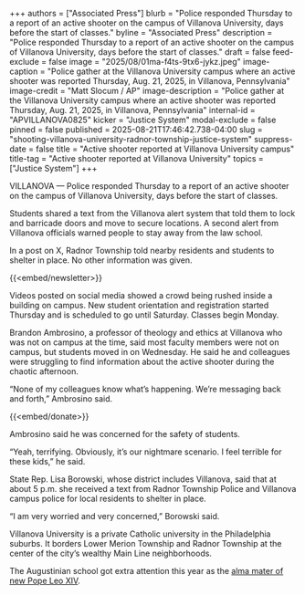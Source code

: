 +++
authors = ["Associated Press"]
blurb = "Police responded Thursday to a report of an active shooter on the campus of Villanova University, days before the start of classes."
byline = "Associated Press"
description = "Police responded Thursday to a report of an active shooter on the campus of Villanova University, days before the start of classes."
draft = false
feed-exclude = false
image = "2025/08/01ma-f4ts-9tx6-jykz.jpeg"
image-caption = "Police gather at the Villanova University campus where an active shooter was reported Thursday, Aug. 21, 2025, in Villanova, Pennsylvania"
image-credit = "Matt Slocum / AP"
image-description = "Police gather at the Villanova University campus where an active shooter was reported Thursday, Aug. 21, 2025, in Villanova, Pennsylvania"
internal-id = "APVILLANOVA0825"
kicker = "Justice System"
modal-exclude = false
pinned = false
published = 2025-08-21T17:46:42.738-04:00
slug = "shooting-villanova-university-radnor-township-justice-system"
suppress-date = false
title = "Active shooter reported at Villanova University campus"
title-tag = "Active shooter reported at Villanova University"
topics = ["Justice System"]
+++

VILLANOVA — Police responded Thursday to a report of an active shooter on the campus of Villanova University, days before the start of classes.

Students shared a text from the Villanova alert system that told them to lock and barricade doors and move to secure locations. A second alert from Villanova officials warned people to stay away from the law school.

In a post on X, Radnor Township told nearby residents and students to shelter in place. No other information was given.

{{<embed/newsletter>}}

Videos posted on social media showed a crowd being rushed inside a building on campus. New student orientation and registration started Thursday and is scheduled to go until Saturday. Classes begin Monday.

Brandon Ambrosino, a professor of theology and ethics at Villanova who was not on campus at the time, said most faculty members were not on campus, but students moved in on Wednesday. He said he and colleagues were struggling to find information about the active shooter during the chaotic afternoon.

“None of my colleagues know what’s happening. We’re messaging back and forth,” Ambrosino said.

{{<embed/donate>}}

Ambrosino said he was concerned for the safety of students.

“Yeah, terrifying. Obviously, it’s our nightmare scenario. I feel terrible for these kids,” he said.

State Rep. Lisa Borowski, whose district includes Villanova, said that at about 5 p.m. she received a text from Radnor Township Police and Villanova campus police for local residents to shelter in place.

“I am very worried and very concerned,” Borowski said.

Villanova University is a private Catholic university in the Philadelphia suburbs. It borders Lower Merion Township and Radnor Township at the center of the city’s wealthy Main Line neighborhoods.

The Augustinian school got extra attention this year as the <a href="https://apnews.com/article/pope-leo-villanova-robert-prevost-university-347b5a8bbe6836e79f4cb665a6097b0f">alma mater of new Pope Leo XIV</a>.<strong></strong>

